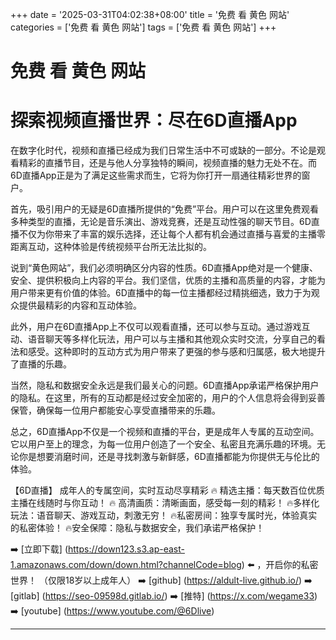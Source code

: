 +++
date = '2025-03-31T04:02:38+08:00'
title = '免费 看 黄色 网站'
categories = ['免费 看 黄色 网站']
tags = ['免费 看 黄色 网站']
+++

# 免费 看 黄色 网站

# 探索视频直播世界：尽在6D直播App

在数字化时代，视频和直播已经成为我们日常生活中不可或缺的一部分。不论是观看精彩的直播节目，还是与他人分享独特的瞬间，视频直播的魅力无处不在。而6D直播App正是为了满足这些需求而生，它将为你打开一扇通往精彩世界的窗户。

首先，吸引用户的无疑是6D直播所提供的“免费”平台。用户可以在这里免费观看多种类型的直播，无论是音乐演出、游戏竞赛，还是互动性强的聊天节目。6D直播不仅为你带来了丰富的娱乐选择，还让每个人都有机会通过直播与喜爱的主播零距离互动，这种体验是传统视频平台所无法比拟的。

说到“黄色网站”，我们必须明确区分内容的性质。6D直播App绝对是一个健康、安全、提供积极向上内容的平台。我们坚信，优质的主播和高质量的内容，才能为用户带来更有价值的体验。6D直播中的每一位主播都经过精挑细选，致力于为观众提供最精彩的内容和互动体验。

此外，用户在6D直播App上不仅可以观看直播，还可以参与互动。通过游戏互动、语音聊天等多样化玩法，用户可以与主播和其他观众实时交流，分享自己的看法和感受。这种即时的互动方式为用户带来了更强的参与感和归属感，极大地提升了直播的乐趣。

当然，隐私和数据安全永远是我们最关心的问题。6D直播App承诺严格保护用户的隐私。在这里，所有的互动都是经过安全加密的，用户的个人信息将会得到妥善保管，确保每一位用户都能安心享受直播带来的乐趣。

总之，6D直播App不仅是一个视频和直播的平台，更是成年人专属的互动空间。它以用户至上的理念，为每一位用户创造了一个安全、私密且充满乐趣的环境。无论你是想要消磨时间，还是寻找刺激与新鲜感，6D直播都能为你提供无与伦比的体验。

【6D直播】
成年人的专属空间，实时互动尽享精彩
🔥 精选主播：每天数百位优质主播在线随时与你互动！
🔥 高清画质：清晰画面，感受每一刻的精彩！
🔥多样化玩法：语音聊天、游戏互动，刺激无穷！
🔥私密房间：独享专属时光，体验真实的私密体验！
🔥安全保障：隐私与数据安全，我们承诺严格保护！

➡️ [立即下载] (https://down123.s3.ap-east-1.amazonaws.com/down/down.html?channelCode=blog) ⬅️ ，开启你的私密世界！
（仅限18岁以上成年人）
➡️ [github] (https://aldult-live.github.io/)
➡️ [gitlab] (https://seo-09598d.gitlab.io/)
➡️ [推特] (https://x.com/wegame33)
➡️ [youtube] (https://www.youtube.com/@6Dlive)

---
